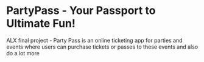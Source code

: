 # PartyPass - Your Passport to Ultimate Fun!
ALX final project - Party Pass is an online ticketing app for parties and events where users can purchase tickets or passes to these events and also do a lot more
